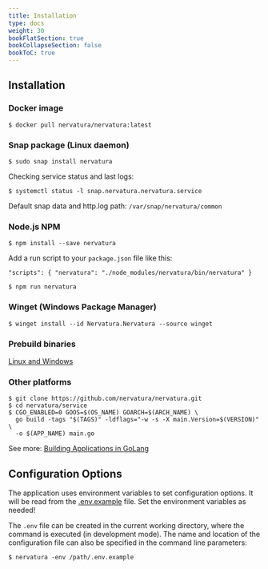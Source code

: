 ```yaml
---
title: Installation
type: docs
weight: 30
bookFlatSection: true
bookCollapseSection: false
bookToC: true
---
```

## Installation

### **Docker** image
```
$ docker pull nervatura/nervatura:latest
```

### **Snap** package (Linux daemon)

```
$ sudo snap install nervatura
```

Checking service status and last logs:

```
$ systemctl status -l snap.nervatura.nervatura.service
```

Default snap data and http.log path:  `/var/snap/nervatura/common`

### Node.js **NPM**
```
$ npm install --save nervatura
```
Add a run script to your `package.json` file like this:

`"scripts": {
  "nervatura": "./node_modules/nervatura/bin/nervatura"
}`
```
$ npm run nervatura
```

### **Winget** (Windows Package Manager)

```
$ winget install --id Nervatura.Nervatura --source winget
```

### Prebuild binaries

[Linux and Windows](https://github.com/nervatura/nervatura/releases)

### Other platforms
```
$ git clone https://github.com/nervatura/nervatura.git
$ cd nervatura/service
$ CGO_ENABLED=0 GOOS=$(OS_NAME) GOARCH=$(ARCH_NAME) \
  go build -tags "$(TAGS)" -ldflags="-w -s -X main.Version=$(VERSION)" \
  -o $(APP_NAME) main.go
```
See more: [Building Applications in GoLang](https://golangdocs.com/building-applications-in-golang)

## Configuration Options

The application uses environment variables to set configuration options. It will be read from the [.env.example](https://raw.githubusercontent.com/nervatura/nervatura/master/service/.env.example) file. Set the environment variables as needed!

The `.env` file can be created in the current working directory, where the command is executed (in development mode). The name and location of the configuration file can also be specified in the command line parameters:
```
$ nervatura -env /path/.env.example
```